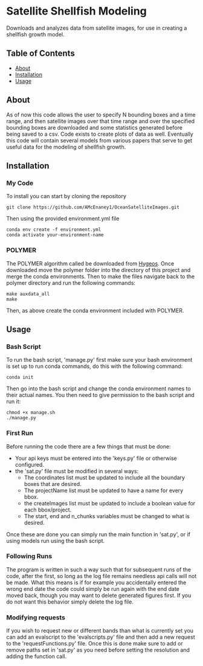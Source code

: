 # Satellite Shellfish Modeling

Downloads and analyzes data from satellite images, for use in creating a 
shellfish growth model.

## Table of Contents

- [About](#about)
- [Installation](#installation)
- [Usage](#usage)

## About

As of now this code allows the user to specify N bounding boxes and a time 
range, and then satellite images over that time range and over the specified 
bounding boxes are downloaded and some statistics generated before being 
saved to a csv. Code exists to create plots of data as well. Eventually this 
code will contain several models from various papers that serve to get 
useful data for the modeling of shellfish growth.

## Installation

### My Code

To install you can start by cloning the repository

```shell
git clone https://github.com/AMcEnaney1/OceanSatelliteImages.git
```

Then using the provided environment.yml file

```shell
conda env create -f environment.yml
conda activate your-environment-name
```

### POLYMER

The POLYMER algorithm called be downloaded from 
[Hygeos](https://www.hygeos.com/polymer). Once downloaded move the 
polymer folder into the directory of this project and merge the 
conda environments. Then to make the files navigate back to the polymer 
directory and run the following commands:

```shell
make auxdata_all
make
```

Then, as above create the conda environment included with POLYMER.

## Usage

### Bash Script

To run the bash script, 'manage.py' first make sure your bash environment
is set up to run conda commands, do this with the following command:

```shell
conda init
```

Then go into the bash script and change the conda environment names to 
their actual names. You then need to give permission to the bash script
and run it:

```shell
chmod +x manage.sh
./manage.py
```

### First Run

Before running the code there are a few things that must be done:
* Your api keys must be entered into the 'keys.py' file or otherwise configured.
* the 'sat.py' file must be modified in several ways:
  * The coordinates list must be updated to include all the boundary boxes that
  are desired.
  * The projectName list must be updated to have a name for every bbox.
  * the createImages list must be updated to include a boolean value for each
  bbox/project.
  * The start, end and n_chunks variables must be changed to what is desired.

Once these are done you can simply run the main function in 'sat.py', or
if using models run using the bash script.

### Following Runs

The program is written in such a way such that for subsequent runs of
the code, after the first, so long as the log file remains needless
api calls will not be made. What this means is if for example you 
accidentally entered the wrong end date the code could simply be run
again with the end date moved back, though you may want to delete 
generated figures first. If you do not want this behavior simply
delete the log file.

### Modifying requests

If you wish to request new or different bands than what is currently set
you can add an evalscript to the 'evalscripts.py' file and then add a new 
request to the 'requestFunctions.py' file. Once this is done make sure to
add or remove paths set in 'sat.py' as you need before setting the
resolution and adding the function call. 
